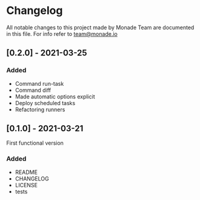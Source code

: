 # Changelog
All notable changes to this project made by Monade Team are documented in this file. For info refer to team@monade.io

## [0.2.0] - 2021-03-25
### Added
- Command run-task
- Command diff
- Made automatic options explicit
- Deploy scheduled tasks
- Refactoring runners

## [0.1.0] - 2021-03-21
First functional version

### Added
- README
- CHANGELOG
- LICENSE
- tests

